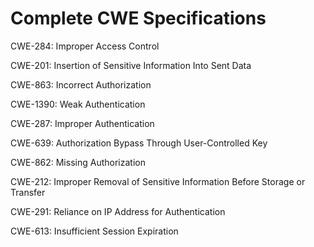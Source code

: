 

# Complete CWE Specifications

CWE-284: Improper Access Control

CWE-201: Insertion of Sensitive Information Into Sent Data

CWE-863: Incorrect Authorization

CWE-1390: Weak Authentication

CWE-287: Improper Authentication

CWE-639: Authorization Bypass Through User-Controlled Key

CWE-862: Missing Authorization

CWE-212: Improper Removal of Sensitive Information Before Storage or Transfer

CWE-291: Reliance on IP Address for Authentication

CWE-613: Insufficient Session Expiration